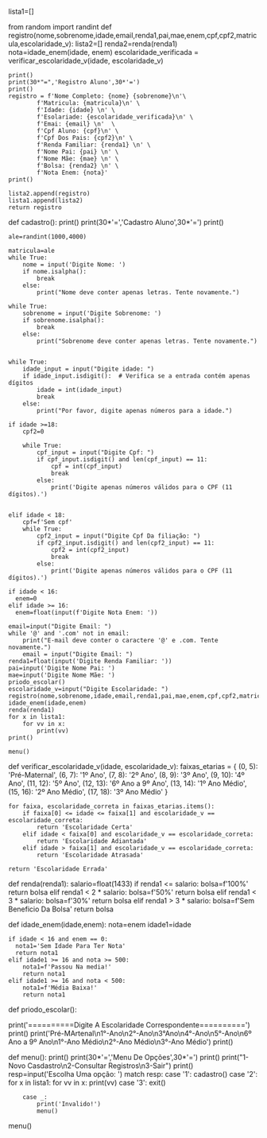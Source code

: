 lista1=[]

from random import randint
def registro(nome,sobrenome,idade,email,renda1,pai,mae,enem,cpf,cpf2,matricula,escolaridade_v):
    lista2=[]
    renda2=renda(renda1)
    nota=idade_enem(idade, enem)
    escolaridade_verificada = verificar_escolaridade_v(idade, escolaridade_v)

    print()
    print(30*"=",'Registro Aluno',30*'=')
    print()
    registro = f'Nome Completo: {nome} {sobrenome}\n'\
            f'Matricula: {matricula}\n' \
            f'Idade: {idade} \n' \
            f'Esolariade: {escolaridade_verificada}\n' \
            f'Emai: {email} \n'  \
            f'Cpf Aluno: {cpf}\n' \
            f'Cpf Dos Pais: {cpf2}\n' \
            f'Renda Familiar: {renda1} \n' \
            f'Nome Pai: {pai} \n' \
            f'Nome Mãe: {mae} \n' \
            f'Bolsa: {renda2} \n' \
            f'Nota Enem: {nota}'
    print()

    lista2.append(registro)
    lista1.append(lista2)
    return registro




def cadastro():
    print()
    print(30*'=','Cadastro Aluno',30*'=')
    print()

    ale=randint(1000,4000)

    matricula=ale
    while True:
        nome = input('Digite Nome: ')
        if nome.isalpha():
            break
        else:
            print("Nome deve conter apenas letras. Tente novamente.")

    while True:
        sobrenome = input('Digite Sobrenome: ')
        if sobrenome.isalpha():
            break
        else:
            print("Sobrenome deve conter apenas letras. Tente novamente.")


    while True:
        idade_input = input("Digite idade: ")
        if idade_input.isdigit():  # Verifica se a entrada contém apenas dígitos
            idade = int(idade_input)
            break
        else:
            print("Por favor, digite apenas números para a idade.")

    if idade >=18:
        cpf2=0

        while True:
            cpf_input = input("Digite Cpf: ")
            if cpf_input.isdigit() and len(cpf_input) == 11:
                cpf = int(cpf_input)
                break
            else:
                print('Digite apenas números válidos para o CPF (11 dígitos).')


    elif idade < 18:
        cpf=f'Sem cpf'
        while True:
            cpf2_input = input("Digite Cpf Da filiação: ")
            if cpf2_input.isdigit() and len(cpf2_input) == 11:
                cpf2 = int(cpf2_input)
                break
            else:
                print('Digite apenas números válidos para o CPF (11 dígitos).')

    if idade < 16:
      enem=0
    elif idade >= 16:
      enem=float(input(f'Digite Nota Enem: '))

    email=input("Digite Email: ")
    while '@' and '.com' not in email:
        print("E-mail deve conter o caractere '@' e .com. Tente novamente.")
        email = input("Digite Email: ")
    renda1=float(input('Digite Renda Familiar: '))
    pai=input('Digite Nome Pai: ')
    mae=input('Digite Nome Mãe: ')
    priodo_escolar()
    escolaridade_v=input("Digite Escolaridade: ")
    registro(nome,sobrenome,idade,email,renda1,pai,mae,enem,cpf,cpf2,matricula,escolaridade_v)
    idade_enem(idade,enem)
    renda(renda1)
    for x in lista1:
        for vv in x:
            print(vv)
    print()

    menu()

def verificar_escolaridade_v(idade, escolaridade_v):
    faixas_etarias = {
        (0, 5): 'Pré-Maternal',
        (6, 7): '1º Ano',
        (7, 8): '2º Ano',
        (8, 9): '3º Ano',
        (9, 10): '4º Ano',
        (11, 12): '5º Ano',
        (12, 13): '6º Ano a 9º Ano',
        (13, 14): '1º Ano  Médio',
        (15, 16): '2º Ano  Médio',
        (17, 18): '3º Ano  Médio'
    }

    for faixa, escolaridade_correta in faixas_etarias.items():
        if faixa[0] <= idade <= faixa[1] and escolaridade_v == escolaridade_correta:
            return 'Escolaridade Certa'
        elif idade < faixa[0] and escolaridade_v == escolaridade_correta:
            return 'Escolaridade Adiantada'
        elif idade > faixa[1] and escolaridade_v == escolaridade_correta:
            return 'Escolaridade Atrasada'

    return 'Escolaridade Errada'




def renda(renda1):
    salario=float(1433)
    if renda1 <= salario:
        bolsa=f'100%'
        return bolsa
    elif renda1 < 2 * salario:
        bolsa=f'50%'
        return bolsa
    elif renda1 < 3 * salario:
        bolsa=f'30%'
        return bolsa
    elif renda1 > 3 * salario:
      bolsa=f'Sem Beneficio Da Bolsa'
      return bolsa



def idade_enem(idade,enem):
    nota=enem
    idade1=idade

    if idade < 16 and enem == 0:
      nota1='Sem Idade Para Ter Nota'
      return nota1
    elif idade1 >= 16 and nota >= 500:
        nota1=f'Passou Na media!'
        return nota1
    elif idade1 >= 16 and nota < 500:
        nota1=f'Média Baixa!'
        return nota1

def priodo_escolar():

  print('==========Digite A Escolaridade Correspondente==========')
  print()
  print('Pré-MArtenal\n1°-Ano\n2°-Ano\n3°Ano\n4°-Ano\n5°-Ano\n6º Ano a 9º Ano\n1°-Ano Médio\n2°-Ano Médio\n3°-Ano Médio')
  print()


def menu():
    print()
    print(30*'=','Menu De Opções',30*'=')
    print()
    print("1-Novo Casdastro\n2-Consultar Registros\n3-Sair")
    print()
    resp=input('Escolha Uma opção: ')
    match resp:
        case '1':
            cadastro()
        case '2':
            for x in lista1:
                for vv in x:
                    print(vv)
        case '3':
            exit()

        case _:
            print('Invalido!')
            menu()


menu()

